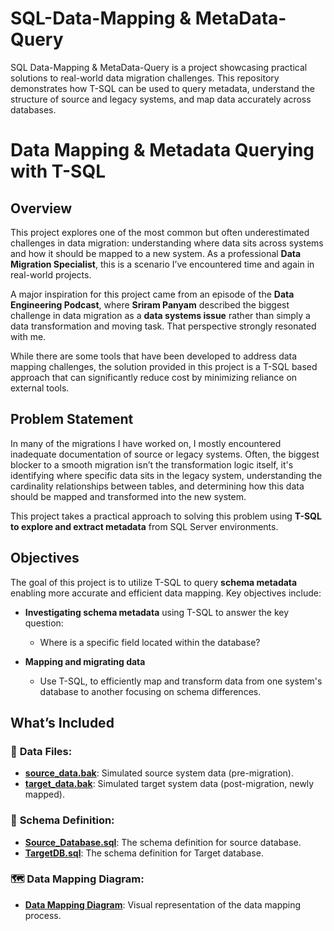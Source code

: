 # SQL-Data-Mapping & MetaData-Query
SQL Data-Mapping & MetaData-Query is a project showcasing practical solutions to real-world data migration challenges. This repository demonstrates how T-SQL can be used to query metadata, understand the structure of source and legacy systems, and map data accurately across databases.


# Data Mapping & Metadata Querying with T-SQL

## Overview

This project explores one of the most common but often underestimated challenges in data migration: understanding where data sits across systems and how it should be mapped to a new system. As a professional **Data Migration Specialist**, this is a scenario I’ve encountered time and again in real-world projects. 

A major inspiration for this project came from an episode of the **Data Engineering Podcast**, where **Sriram Panyam** described the biggest challenge in data migration as a **data systems issue** rather than simply a data transformation and moving task. That perspective strongly resonated with me.

While there are some tools that have been developed to address data mapping challenges, the solution provided in this project is a T-SQL based approach that can significantly reduce cost by minimizing reliance on external tools.

## Problem Statement

In many of the migrations I have worked on, I mostly encountered inadequate documentation of source or legacy systems.  Often, the biggest blocker to a smooth migration isn’t the transformation logic itself, it's identifying where specific data sits in the legacy system, understanding the cardinality relationships between tables, and determining how this data should be mapped and transformed into the new system.

This project takes a practical approach to solving this problem using **T-SQL to explore and extract metadata** from SQL Server environments.


## Objectives

The goal of this project is to utilize T-SQL to query **schema metadata** enabling more accurate and efficient data mapping. 
Key objectives include:

- **Investigating schema metadata** using T-SQL to answer the key question:
  - Where is a specific field located within the database?
  
- **Mapping and migrating data**
  - Use T-SQL, to efficiently map and transform data from one system's database to another focusing on schema differences.


## What’s Included

 ### 📂 **Data Files:**
- **[source_data.bak](https://github.com/NayaDamptey/SQL-Data-Mapping-MetaData-Query/blob/main/Data/SourceData.bak)**: Simulated source system data (pre-migration).
- **[target_data.bak](https://github.com/NayaDamptey/SQL-Data-Mapping-MetaData-Query/blob/main/Data/TargetDb)**: Simulated target system data (post-migration, newly mapped).
 ### 📂 **Schema Definition:**
- **[Source_Database.sql](https://github.com/NayaDamptey/SQL-Data-Mapping-MetaData-Query/blob/main/Schema/Source%20Database.sql)**: The schema definition for source database.
- **[TargetDB.sql](https://github.com/NayaDamptey/SQL-Data-Mapping-MetaData-Query/blob/main/Schema/Target%20Database.sql)**: The schema definition for Target database.
### 🗺️ **Data Mapping Diagram:**
- **[Data Mapping Diagram](https://github.com/NayaDamptey/SQL-Data-Mapping-MetaData-Query/blob/main/SQL%20Mapping.drawio.png)**: Visual representation of the data mapping process.

